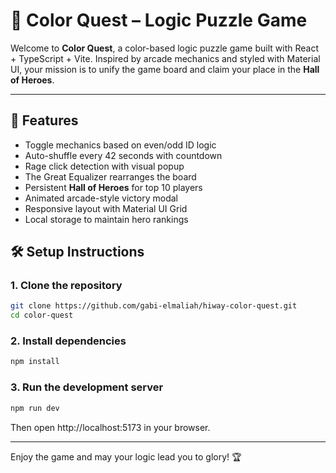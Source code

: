 # 🎨 Color Quest – Logic Puzzle Game

Welcome to **Color Quest**, a color-based logic puzzle game built with React + TypeScript + Vite. Inspired by arcade mechanics and styled with Material UI, your mission is to unify the game board and claim your place in the **Hall of Heroes**.

---

## 🚀 Features

- Toggle mechanics based on even/odd ID logic  
- Auto-shuffle every 42 seconds with countdown  
- Rage click detection with visual popup  
- The Great Equalizer rearranges the board  
- Persistent **Hall of Heroes** for top 10 players  
- Animated arcade-style victory modal  
- Responsive layout with Material UI Grid  
- Local storage to maintain hero rankings  

## 🛠️ Setup Instructions

### 1. Clone the repository

```bash
git clone https://github.com/gabi-elmaliah/hiway-color-quest.git
cd color-quest
```


### 2. Install dependencies

```bash
npm install
```

### 3. Run the development server

```bash
npm run dev
```

Then open http://localhost:5173 in your browser.

---

Enjoy the game and may your logic lead you to glory! 🏆
